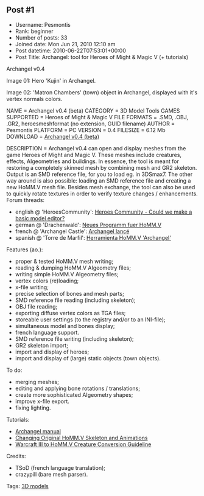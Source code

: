 ## Post #1
- Username: Pesmontis
- Rank: beginner
- Number of posts: 33
- Joined date: Mon Jun 21, 2010 12:10 am
- Post datetime: 2010-06-22T07:53:01+00:00
- Post Title: Archangel: tool for Heroes of Might & Magic V (+ tutorials)

Archangel v0.4


Image 01: Hero 'Kujin' in Archangel.


Image 02: 'Matron Chambers' (town) object in Archangel, displayed with it's vertex normals colors.

NAME = Archangel v0.4 (beta)
CATEGORY = 3D Model Tools
GAMES SUPPORTED = Heroes of Might & Magic V
FILE FORMATS = .SMD, .OBJ, .GR2, heroesmeshformat (no extension, GUID filename)
AUTHOR = Pesmontis
PLATFORM = PC
VERSION = 0.4
FILESIZE = 6.12 Mb
DOWNLOAD = [Archangel v0.4 (beta)](http://tatooinebase.star-fleet.org/UPLOAD/Archangel.v0.4.rar)

DESCRIPTION = Archangel v0.4 can open and display meshes from the game Heroes of Might and Magic V. These meshes include creatures, effects, AIgeometries and buildings. In essence, the tool is meant for restoring a completely skinned mesh by combining mesh and GR2 skeleton. Output is an SMD reference file, for you to load eg. in 3DSmax7. The other way around is also possible: loading an SMD reference file and creating a new HoMM.V mesh file. Besides mesh exchange, the tool can also be used to quickly rotate textures in order to verify texture changes / enhancements.
Forum threads:
- english @ 'HeroesCommunity': [Heroes Community - Could we make a basic model editor?](http://heroescommunity.com/viewthread.php3?TID=31210&pagenumber=3)
- german @ 'Drachenwald': [Neues Programm fuer HoMM.V](http://forum.drachenwald.net/thread.php?threadid=6438)
- french @ 'Archangel Castle': [Archangel lancé](http://www.archangelcastle.com/acforum/viewtopic.php?f=51&t=8130&sid=9f233789546dc19b6ff25499ff7459f2)
- spanish @ 'Torre de Marfil': [Herramienta HoMM.V 'Archangel'](http://www.heroesvi-tdm.es/foro/herramienta-homm-v-archangel-v0-1-alfa-vt2987.html)

Features (ao.):
- proper & tested HoMM.V mesh writing;
- reading & dumping HoMM.V AIgeometry files;
- writing simple HoMM.V AIgeometry files;
- vertex colors (re)loading;
- x-file writing;
- precise selection of bones and mesh parts;
- SMD reference file reading (including skeleton);
- OBJ file reading;
- exporting diffuse vertex colors as TGA files;
- storeable user settings (to the registry and/or to an INI-file);
- simultaneous model and bones display;
- french language support.
- SMD reference file writing (including skeleton);
- GR2 skeleton import;
- import and display of heroes;
- import and display of (large) static objects (town objects).

To do:
- merging meshes;
- editing and applying bone rotations / translations;
- create more sophisticated AIgeometry shapes;
- improve x-file export.
- fixing lighting.

Tutorials:
- [Archangel manual](http://tatooinebase.star-fleet.org/Archangel/quickstart.html)
- [Changing Original HoMM.V Skeleton and Animations](http://tatooinebase.star-fleet.org/Archangel/changingSwordJoint.html#Top)
- [Warcraft III to HoMM.V Creature Conversion Guideline](http://www.tatooinebase.star-fleet.org/Archangel/WC3convTut/WC3creatureConversion.html)

Credits:
- TSoD (french language translation);
- crazypill (bare mesh parser).

Tags: [3D models](http://forum.xentax.com/blog/?tag=3d-models)
